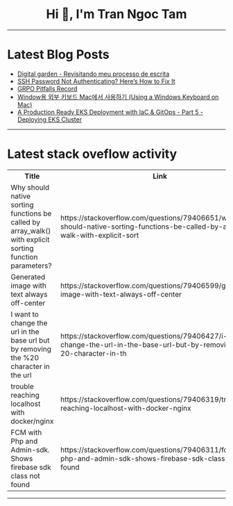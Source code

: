 <h1 align="center">Hi 👋, I'm Tran Ngoc Tam</h1>

---

# Latest Blog Posts 
<!-- BLOG-POST-LIST:START -->
- [Digital garden - Revisitando meu processo de escrita](https://dev.to/figur8/digital-garden-revisitando-meu-processo-de-escrita-2nc6)
- [SSH Password Not Authenticating? Here’s How to Fix It](https://dev.to/bigjohncodes/ssh-password-not-authenticating-heres-how-to-fix-it-4l61)
- [GRPO Pitfalls Record](https://dev.to/zhangyiqun018/grpo-pitfalls-record-1130)
- [Window용 외부 키보드 Mac에서 사용하기 &lpar;Using a Windows Keyboard on Mac&rpar;](https://dev.to/minwook/windowyong-oebu-kibodeu-maceseo-sayonghagi-4315)
- [A Production Ready EKS Deployment with IaC &amp; GitOps - Part 5 - Deploying EKS Cluster](https://dev.to/ravindukrs/a-production-ready-eks-deployment-with-iac-gitops-part-5-deploying-eks-cluster-29bn)
<!-- BLOG-POST-LIST:END -->

---

# Latest stack oveflow activity
<table>
  <tr><th>Title</th><th>Link</th></tr>
  <!-- STACKOVERFLOW:START --><tr><td>Why should native sorting functions be called by array_walk&lpar;&rpar; with explicit sorting function parameters?</td><td>https://stackoverflow.com/questions/79406651/why-should-native-sorting-functions-be-called-by-array-walk-with-explicit-sort</td></tr><tr><td>Generated image with text always off-center</td><td>https://stackoverflow.com/questions/79406599/generated-image-with-text-always-off-center</td></tr><tr><td>I want to change the url in the base url but by removing the %20 character in the url</td><td>https://stackoverflow.com/questions/79406427/i-want-to-change-the-url-in-the-base-url-but-by-removing-the-20-character-in-th</td></tr><tr><td>trouble reaching localhost with docker/nginx</td><td>https://stackoverflow.com/questions/79406319/trouble-reaching-localhost-with-docker-nginx</td></tr><tr><td>FCM with Php and Admin-sdk. Shows firebase sdk class not found</td><td>https://stackoverflow.com/questions/79406311/fcm-with-php-and-admin-sdk-shows-firebase-sdk-class-not-found</td></tr><!-- STACKOVERFLOW:END -->
</table>

---


